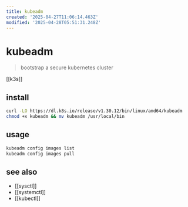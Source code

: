 ```yaml
---
title: kubeadm
created: '2025-04-27T11:06:14.463Z'
modified: '2025-04-28T05:51:31.248Z'
---
```


# kubeadm

> bootstrap a secure kubernetes cluster

[[k3s]]

## install

```sh
curl -LO https://dl.k8s.io/release/v1.30.12/bin/linux/amd64/kubeadm
chmod +x kubeadm && mv kubeadm /usr/local/bin
```

## usage

```sh
kubeadm config images list
kubeadm config images pull
```

## see also

- [[sysctl]]
- [[systemctl]]
- [[kubectl]]
